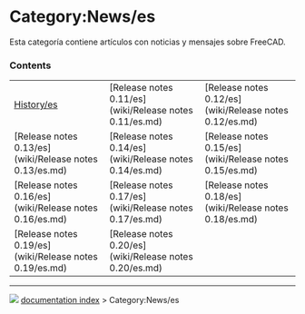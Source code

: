 # Category:News/es
Esta categoría contiene artículos con noticias y mensajes sobre FreeCAD.

### Contents

|     |     |     |
| --- | --- | --- |
| [History/es](wiki/History/es.md) | [Release notes 0.11/es](wiki/Release notes 0.11/es.md) | [Release notes 0.12/es](wiki/Release notes 0.12/es.md) |
| [Release notes 0.13/es](wiki/Release notes 0.13/es.md) | [Release notes 0.14/es](wiki/Release notes 0.14/es.md) | [Release notes 0.15/es](wiki/Release notes 0.15/es.md) |
| [Release notes 0.16/es](wiki/Release notes 0.16/es.md) | [Release notes 0.17/es](wiki/Release notes 0.17/es.md) | [Release notes 0.18/es](wiki/Release notes 0.18/es.md) |
| [Release notes 0.19/es](wiki/Release notes 0.19/es.md) | [Release notes 0.20/es](wiki/Release notes 0.20/es.md) |



---
![](images/Right_arrow.png) [documentation index](../README.md) > Category:News/es
